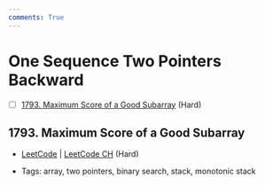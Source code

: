 ```yaml
---
comments: True
---
```


# One Sequence Two Pointers Backward

- [ ] [1793. Maximum Score of a Good Subarray](https://leetcode.cn/problems/maximum-score-of-a-good-subarray/) (Hard)

## 1793. Maximum Score of a Good Subarray

-   [LeetCode](https://leetcode.com/problems/maximum-score-of-a-good-subarray/) | [LeetCode CH](https://leetcode.cn/problems/maximum-score-of-a-good-subarray/) (Hard)

-   Tags: array, two pointers, binary search, stack, monotonic stack
